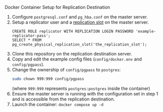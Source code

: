 Docker Container Setup for Replication Destination

1. Configure `postgresql.conf` and `pg_hba.conf` on the master server.
2. Setup a replicator user and a [replication slot](https://www.postgresql.org/docs/15/warm-standby.html#STREAMING-REPLICATION-SLOTS) on the master server.
    ```pgsql
    CREATE ROLE replicator WITH REPLICATION LOGIN PASSWORD 'example-replicator-pass';
    SELECT * FROM pg_create_physical_replication_slot('the_replication_slot'); 
    ```
3. Clone this repository on the replication destination server.
4. Copy and edit the example config files (`config/docker.env` and `config/pgpass`).
5. Change the ownership of `config/pgpass` to `postgres`:
    ```sh
    sudo chown 999:999 config/pgpass
    ```
    (where `999:999` represents `postgres:postgres` inside the container)
7. Ensure the master server is running with the configuration set in step 1 and is accessible from the replication destination.
8. Launch the container: `docker compose up -d`
